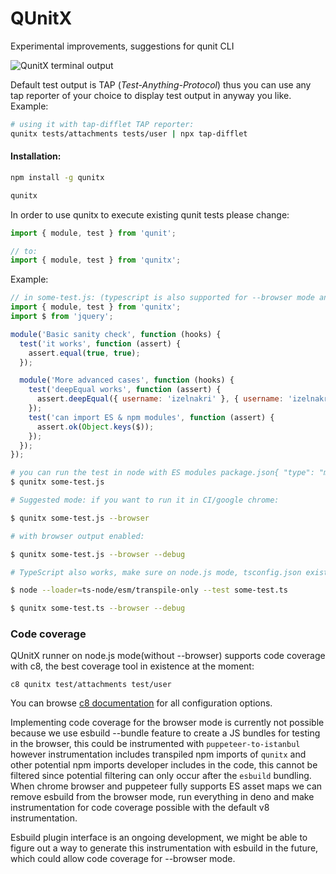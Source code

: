 # QUnitX

Experimental improvements, suggestions for qunit CLI

![QunitX terminal output](https://raw.githubusercontent.com/izelnakri/qunitx/main/docs/qunitx-help-stdout.png)

Default test output is TAP (_Test-Anything-Protocol_) thus you can use any tap reporter of your choice to display test
output in anyway you like. Example:

```zsh
# using it with tap-difflet TAP reporter:
qunitx tests/attachments tests/user | npx tap-difflet
```

#### Installation:

```zsh
npm install -g qunitx

qunitx
```

In order to use qunitx to execute existing qunit tests please change:

```js
import { module, test } from 'qunit';

// to:
import { module, test } from 'qunitx';
```

Example:

```js
// in some-test.js: (typescript is also supported for --browser mode and node.js with --loader flag)
import { module, test } from 'qunitx';
import $ from 'jquery';

module('Basic sanity check', function (hooks) {
  test('it works', function (assert) {
    assert.equal(true, true);
  });

  module('More advanced cases', function (hooks) {
    test('deepEqual works', function (assert) {
      assert.deepEqual({ username: 'izelnakri' }, { username: 'izelnakri' });
    });
    test('can import ES & npm modules', function (assert) {
      assert.ok(Object.keys($));
    });
  });
});
```

```zsh
# you can run the test in node with ES modules package.json{ "type": "module" }
$ qunitx some-test.js

# Suggested mode: if you want to run it in CI/google chrome:

$ qunitx some-test.js --browser

# with browser output enabled:

$ qunitx some-test.js --browser --debug

# TypeScript also works, make sure on node.js mode, tsconfig.json exists with compilerOptions.module & compilerOptions.moduleResolution set to "NodeNext":

$ node --loader=ts-node/esm/transpile-only --test some-test.ts

$ qunitx some-test.ts --browser --debug

```

### Code coverage

QUnitX runner on node.js mode(without --browser) supports code coverage with c8, the best coverage tool
in existence at the moment:

```
c8 qunitx test/attachments test/user
```

You can browse [c8 documentation](https://github.com/bcoe/c8) for all configuration options.

Implementing code coverage for the browser mode is currently not possible because we use esbuild --bundle feature to
create a JS bundles for testing in the browser, this could be instrumented with `puppeteer-to-istanbul` however
instrumentation includes transpiled npm imports of `qunitx` and other potential npm imports developer
includes in the code, this cannot be filtered since potential filtering can only occur after the `esbuild` bundling.
When chrome browser and puppeteer fully supports ES asset maps we can remove esbuild from the browser mode, run
everything in deno and make instrumentation for code coverage possible with the default v8 instrumentation.

Esbuild plugin interface is an ongoing development, we might be able to figure out a way to generate this instrumentation
with esbuild in the future, which could allow code coverage for --browser mode.
